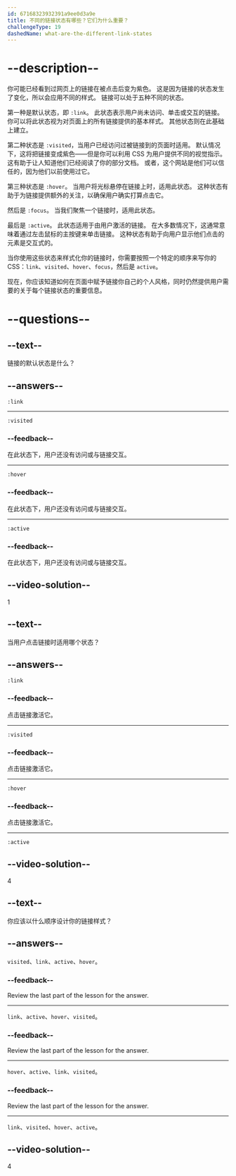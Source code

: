 ```yaml
---
id: 67168323932391a9ee0d3a9e
title: 不同的链接状态有哪些？它们为什么重要？
challengeType: 19
dashedName: what-are-the-different-link-states
---
```


# --description--

你可能已经看到过网页上的链接在被点击后变为紫色。 这是因为链接的状态发生了变化，所以会应用不同的样式。 链接可以处于五种不同的状态。

第一种是默认状态，即 `:link`。 此状态表示用户尚未访问、单击或交互的链接。 你可以将此状态视为对页面上的所有链接提供的基本样式。 其他状态则在此基础上建立。

第二种状态是 `:visited`，当用户已经访问过被链接到的页面时适用。 默认情况下，这将把链接变成紫色——但是你可以利用 CSS 为用户提供不同的视觉指示。 这有助于让人知道他们已经阅读了你的部分文档。 或者，这个网站是他们可以信任的，因为他们以前使用过它。

第三种状态是 `:hover`。 当用户将光标悬停在链接上时，适用此状态。 这种状态有助于为链接提供额外的关注，以确保用户确实打算点击它。

然后是 `:focus`。 当我们聚焦一个链接时，适用此状态。

最后是 `:active`。 此状态适用于由用户激活的链接。 在大多数情况下，这通常意味着通过左击鼠标的主按键来单击链接。 这种状态有助于向用户显示他们点击的元素是交互式的。

当你使用这些状态来样式化你的链接时，你需要按照一个特定的顺序来写你的 CSS：`link`、`visited`、`hover`、`focus`，然后是 `active`。

现在，你应该知道如何在页面中赋予链接你自己的个人风格，同时仍然提供用户需要的关于每个链接状态的重要信息。

# --questions--

## --text--

链接的默认状态是什么？

## --answers--

`:link`

---

`:visited`

### --feedback--

在此状态下，用户还没有访问或与链接交互。

---

`:hover`

### --feedback--

在此状态下，用户还没有访问或与链接交互。

---

`:active`

### --feedback--

在此状态下，用户还没有访问或与链接交互。

## --video-solution--

1

## --text--

当用户点击链接时适用哪个状态？

## --answers--

`:link`

### --feedback--

点击链接激活它。

---

`:visited`

### --feedback--

点击链接激活它。

---

`:hover`

### --feedback--

点击链接激活它。

---

`:active`

## --video-solution--

4

## --text--

你应该以什么顺序设计你的链接样式？

## --answers--

`visited`、`link`、`active`、`hover`。

### --feedback--

Review the last part of the lesson for the answer.

---

`link`、`active`、`hover`、`visited`。

### --feedback--

Review the last part of the lesson for the answer.

---

`hover`、`active`、`link`、`visited`。

### --feedback--

Review the last part of the lesson for the answer.

---

`link`、`visited`、`hover`、`active`。

## --video-solution--

4
